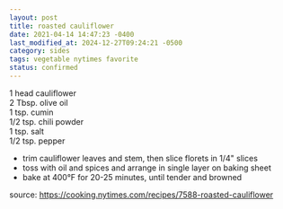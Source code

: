 ```yaml
---
layout: post
title: roasted cauliflower
date: 2021-04-14 14:47:23 -0400
last_modified_at: 2024-12-27T09:24:21 -0500
category: sides
tags: vegetable nytimes favorite
status: confirmed
---
```


1 head cauliflower  
2 Tbsp. olive oil  
1 tsp. cumin  
1/2 tsp. chili powder  
1 tsp. salt  
1/2 tsp. pepper  
* trim cauliflower leaves and stem, then slice florets in 1/4" slices
* toss with oil and spices and arrange in single layer on baking sheet
* bake at 400°F for 20-25 minutes, until tender and browned

source: <https://cooking.nytimes.com/recipes/7588-roasted-cauliflower>
